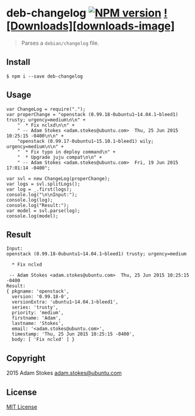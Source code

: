 # deb-changelog [![NPM version][npm-image]][npm-url] [![Downloads][downloads-image]][npm-url]

> Parses a `debian/changelog` file.

## Install

```
$ npm i --save deb-changelog
```

## Usage

```
var ChangeLog = require(".");
var properChange = "openstack (0.99.18-0ubuntu1~14.04.1~bleed1) trusty; urgency=medium\n\n" +
    "  * Fix nclxd\n\n" +
    " -- Adam Stokes <adam.stokes@ubuntu.com>  Thu, 25 Jun 2015 10:25:15 -0400\n\n" +
    "openstack (0.99.17-0ubuntu1~15.10.1~bleed1) wily; urgency=medium\n\n" +
    "  * Fix typo in deploy command\n" +
    "  * Upgrade juju compat\n\n" +
    " -- Adam Stokes <adam.stokes@ubuntu.com>  Fri, 19 Jun 2015 17:01:14 -0400";

var svl = new ChangeLog(properChange);
var logs = svl.splitLogs();
var log = _.first(logs);
console.log("\n\nInput:");
console.log(log);
console.log("Result:");
var model = svl.parse(log);
console.log(model);
```

## Result

```
Input:
openstack (0.99.18-0ubuntu1~14.04.1~bleed1) trusty; urgency=medium

  * Fix nclxd

 -- Adam Stokes <adam.stokes@ubuntu.com>  Thu, 25 Jun 2015 10:25:15 -0400
Result:
{ pkgname: 'openstack',
  version: '0.99.18-0',
  versionExtra: 'ubuntu1~14.04.1~bleed1',
  series: 'trusty',
  priority: 'medium',
  firstname: 'Adam',
  lastname: 'Stokes',
  email: '<adam.stokes@ubuntu.com>',
  timestamp: 'Thu, 25 Jun 2015 10:25:15 -0400',
  body: [ 'Fix nclxd' ] }
```

## Copyright

2015 Adam Stokes <adam.stokes@ubuntu.com>

## License

[MIT License](http://en.wikipedia.org/wiki/MIT_License)

[npm-url]: https://www.npmjs.com/package/deb-changelog
[npm-image]: http://img.shields.io/npm/v/deb-changelog.svg
